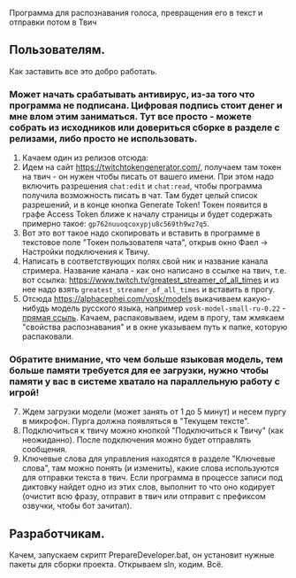 Программа для распознавания голоса, превращения его в текст и отправки потом в Твич

## Пользователям.

Как заставить все это добро работать.

### Может начать срабатывать антивирус, из-за того что программа не подписана. Цифровая подпись стоит денег и мне влом этим заниматься. Тут все просто - можете собрать из исходников или довериться сборке в разделе с релизами, либо просто не использовать.

1. Качаем один из релизов отсюда:
2. Идем на сайт https://twitchtokengenerator.com/, получаем там токен на твич - он нужен чтобы писать от вашего имени. При этом надо включить разрешения `chat:edit` и `chat:read`, чтобы программа получила возможность писать в чат. Там будет целый список разрешений, и в конце кнопка Generate Token! Токен появится в графе Access Token ближе к началу страницы и будет содержать примерно такое: `gp762nuuoqcoxypju8c569th9wz7q5`.
3. Вот это вот такое надо скопировать и вставить в программе в текстовое поле "Токен пользователя чата", открыв окно Фаел -> Настройки подключения к Твичу.
4. Написать в соответствующих полях свой ник и название канала стримера. Название канала - как оно написано в ссылке на твич, т.е. вот ссылка: https://www.twitch.tv/greatest_streamer_of_all_times и из нее надо взять `greatest_streamer_of_all_times` и вставить в прогу.
5. Отсюда https://alphacephei.com/vosk/models выкачиваем какую-нибудь модель русского языка, например `vosk-model-small-ru-0.22` - [прямая ссыль](https://alphacephei.com/vosk/models/vosk-model-small-ru-0.22.zip). Качаем, распаковываем, идем в прогу, там жмякаем "свойства распознавания" и в окне указываем путь к папке, которую распаковали.

  ### Обратите внимание, что чем больше языковая модель, тем больше памяти требуется для ее загрузки, нужно чтобы памяти у вас в системе хватало на параллельную работу с игрой!

7. Ждем загрузки модели (может занять от 1 до 5 минут) и несем пургу в микрофон. Пурга должна появляться в "Текущем тексте".
8. Подключиться к твичу можно кнопкой "Подключиться к Твичу" (как неожиданно). После подключения можно будет отправлять сообщения.
9. Ключевые слова для управления находятся в разделе "Ключевые слова", там можно понять (и изменить), какие слова используются для отправки текста в твич. Если программа в процессе записи под диктовку найдет одно из этих слов, выполнит то что оно кодирует (очистит всю фразу, отправит в твич или отправит с префиксом озвучки, чтобы бот зачитал).


## Разработчикам.

Качем, запускаем скрипт PrepareDeveloper.bat, он установит нужные пакеты для сборки проекта. Открываем sln, кодим. Всё.
